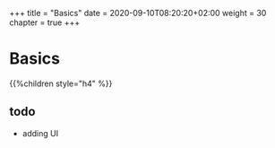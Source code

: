 +++
title = "Basics"
date = 2020-09-10T08:20:20+02:00
weight = 30
chapter = true
+++

# Basics

{{%children style="h4" %}}

## todo

* adding UI